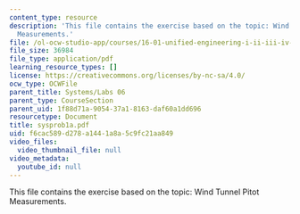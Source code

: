 ```yaml
---
content_type: resource
description: 'This file contains the exercise based on the topic: Wind Tunnel Pitot
  Measurements.'
file: /ol-ocw-studio-app/courses/16-01-unified-engineering-i-ii-iii-iv-fall-2005-spring-2006/f6cac589d278a1441a8a5c9fc21aa849_sysprob1a.pdf
file_size: 36984
file_type: application/pdf
learning_resource_types: []
license: https://creativecommons.org/licenses/by-nc-sa/4.0/
ocw_type: OCWFile
parent_title: Systems/Labs 06
parent_type: CourseSection
parent_uid: 1f88d71a-9054-37a1-8163-daf60a1dd696
resourcetype: Document
title: sysprob1a.pdf
uid: f6cac589-d278-a144-1a8a-5c9fc21aa849
video_files:
  video_thumbnail_file: null
video_metadata:
  youtube_id: null
---
```

This file contains the exercise based on the topic: Wind Tunnel Pitot Measurements.